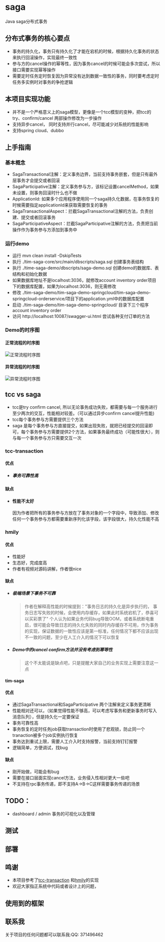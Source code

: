 # saga
Java saga分布式事务
## 分布式事务的核心要点
* 事务的持久化，事务只有持久化了才能在宕机的时候，根据持久化事务的状态来执行回滚操作，实现最终一致性
* 参与方的cancel操作的幂等性，因为事务cancel的时候可能会多次尝试，所以接口需要实现幂等操作
* 需要定时任务定时恢复因为异常没有达到数据一致性的事务，同时要考虑定时任务多实例时对事务的争抢逻辑
## 本项目实现功能
* 并不是一个严格意义上的saga模型，更像是一个tcc模型的变种，把tcc的try、confirm/cancel 两部操作修改为一步操作
* 支持异步cancel， 同时支持并行cancel，尽可能减少对系统的性能影响
* 支持spring cloud、dubbo
## 上手指南
### 基本概念
* SagaTransactional注解：定义事务边界，当前支持事务嵌套，但是只有最外层事务才会提交或者回滚
* SagaParticipative注解：定义事务参与方，该标记设置cancelMethod，如果未设置，则事务回滚时什么也不做
* ApplicationId: 如果多个应用程序使用同一个saga持久化数据，在事务恢复的时候需要指定applicationId来获取需要恢复的事务
* SagaTransactionalAspect：拦截SagaTransactional注解的方法，负责创建、提交或者回滚事务
* SagaParticipativeAspect：拦截SagaParticipative注解的方法，负责把当前操作作为事务参与方添加到事务中
### 运行demo
* 运行 mvn clean install -DskipTests
* 执行 ./tim-saga-core/src/main/dbscripts/saga.sql 创建事务表结构
* 执行 ./time-saga-demo/dbscripts/saga-demo.sql 创建demo的数据库、表结构和初始化数据
* 如果数据库地址不是localhost:3036，就修改account inventory order项目下的数据库配置，如果为localhost:3036，则无需修改
* 修改 ./tim-saga-demo/tim-saga-demo-springcloud/tim-saga-demo-springcloud-orderservice/项目下的application.yml中的数据库配置
* 启动 ./tim-saga-demo/tim-saga-demo-springcloud/ 目录下三个程序 account inventory order
* 访问 http://localhost:10087/swagger-ui.html 尝试各种支付订单的方法
### Demo的时序图

#### 正常流程的时序图
![正常流程时序图](https://github.com/yangxb2010000/saga/blob/master/doc/saga-demo%E6%AD%A3%E5%B8%B8%E6%B5%81%E7%A8%8B%E6%97%B6%E5%BA%8F%E5%9B%BE.png)

#### 异常流程的时序图
![异常流程时序图](https://github.com/yangxb2010000/saga/blob/master/doc/saga-demo%E5%BC%82%E5%B8%B8%E6%B5%81%E7%A8%8B%E6%97%B6%E5%BA%8F%E5%9B%BE.png)
## tcc vs saga
* tcc是try confirm cancel, 所以无论事务成功失败，都需要与每一个服务进行至少两次的交互，性能相对较差。（可以通过异步confirm cancel提升性能)
* tcc每个事务参与方需要提供三个方法
* saga 是每个事务参与方直接提交，如果出现失败，就把已经提交的回滚即可，每个事务参与方需要提供2个方法，如果事务最终成功（可能性很大），则与每一个事务参与方只需要交互一次
### tcc-transaction
#### 优点
* ##### 事务可靠性高
#### 缺点
* #### 性能不太好
    因为作者把所有的事务参与方放在了事务对象的一个字段中，导致添加、修改任何一个事务参与方都需要重新序列化该字段，该字段很大，持久化性能不高
### hmily
#### 优点
* 性能好
* 生态好，完成度高
* 作者有视频对源码讲解，作者很nice
#### 缺点
* ##### 极端场景下事务不可靠
    >作者在解释高性能的时候提到："事务日志的持久化是异步执行的， 事务日志写失败的时候，会使用内存缓存，如果此时系统宕机了，恭喜可以买彩票了"
个人认为如果业务代码bug导致OOM，或者系统断电重启，很可能会导致日志的持久化失败的同时内存缓存不可用，作为事务的实现，保证数据的一致性应该是第一标准，任何情况下都不应该出现不一致的问题，至少在人工介入的情况下可以恢复
* ##### Demo中的cancel confirm方法并没有考虑到幂等性
    >这个不太能说是缺点吧，只是提醒大家自己的业务实现上需要注意这一点
#### tim-saga
#### 优点
* 通过SagaTransactional和SagaParticipative 两个注解来定义事务更清晰
* 性能相对还可以，（如果觉得性能不够高，可以考虑写事务和更新事务时写入消息队列），但是持久化一定要保证
* 事务可靠性高
* 事务恢复的定时任务job获取transaction时使用了悲观锁，防止同一个tranaction被多个job实例执行恢复
* 事务达到重试上限，需要人工介入时支持报警，当前支持钉钉报警
* 逻辑简单，方便调试，找bug
#### 缺点
* 刚开始做，可能会有bug
* 需要在接口层面实现cancel方法，业务侵入性相对更大一些吧
* 不支持在rpc事务传递，即不支持A->B->C这样需要事务传递的场景
## TODO：
* dashboard / admin 事务的可视化以及管理
## 测试
## 部署
## 鸣谢
* 本项目参考了[tcc-transaction](https://github.com/changmingxie/tcc-transaction) 和[hmily](https://github.com/yu199195/hmily)的实现
* 欢迎大家指正系统中代码或者设计上的问题，
## 使用到的框架
## 联系我
关于项目的任何问题都可以联系我:QQ: 371496462
